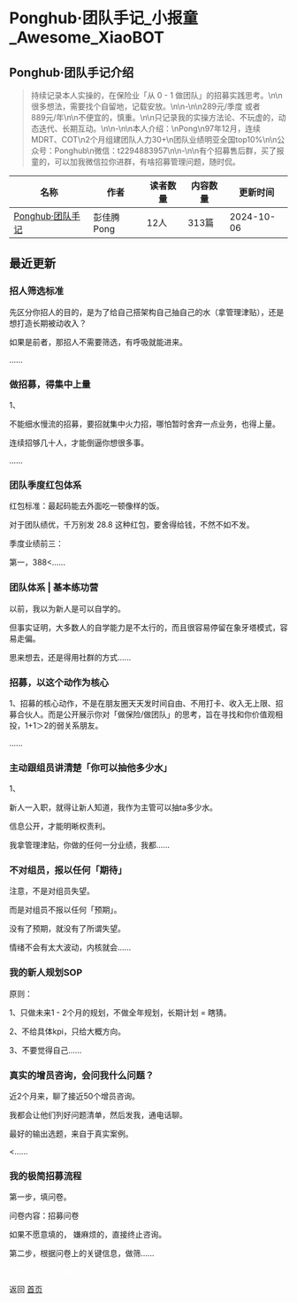 # Ponghub·团队手记_小报童_Awesome_XiaoBOT

## Ponghub·团队手记介绍
> 持续记录本人实操的，在保险业「从 0 - 1 做团队」的招募实践思考。\n\n很多想法，需要找个自留地，记载安放。\n\n-\n\n289元/季度 或者  
889元/年\n\n不便宜的，慎重。\n\n只记录我的实操方法论、不玩虚的，动态迭代、长期互动。\n\n-\n\n本人介绍：\nPong\n97年12月，连续MDRT、COT\n2个月组建团队人力30+\n团队业绩明亚全国top10%\n\n公众号：Ponghub\n微信：t2294883957\n\n-\n\n有个招募售后群，买了报童的，可以加我微信拉你进群，有啥招募管理问题，随时侃。  
  


|名称|作者|读者数量|内容数量|更新时间|
|---|---|---|---|---|
|[Ponghub·团队手记](https://xiaobot.net/p/2294883957?refer=0b133df9-27dc-423b-8101-639049001c13)|彭佳腾Pong|12人|313篇|2024-10-06|

## 最近更新
### 招人筛选标准

先区分你招人的目的，是为了给自己搭架构自己抽自己的水（拿管理津贴），还是想打造长期被动收入？

如果是前者，那招人不需要筛选，有呼吸就能进来。

......

### 做招募，得集中上量

1、

不能细水慢流的招募，要招就集中火力招，哪怕暂时舍弃一点业务，也得上量。

连续招够几十人，才能倒逼你想很多事。

......

### 团队季度红包体系

红包标准：最起码能去外面吃一顿像样的饭。

对于团队绩优，千万别发 28.8 这种红包，要舍得给钱，不然不如不发。

季度业绩前三：

第一，388<......

### 团队体系 | 基本练功营

以前，我以为新人是可以自学的。

但事实证明，大多数人的自学能力是不太行的，而且很容易停留在象牙塔模式，容易走偏。

思来想去，还是得用社群的方式......

### 招募，以这个动作为核心

1、招募的核心动作，不是在朋友圈天天发时间自由、不用打卡、收入无上限、招募合伙人。而是公开展示你对「做保险/做团队」的思考，旨在寻找和你价值观相投，1+1＞2的弱关系朋友。

......

### 主动跟组员讲清楚「你可以抽他多少水」

1、

新人一入职，就得让新人知道，我作为主管可以抽ta多少水。

信息公开，才能明晰权责利。

我拿管理津贴，你做的任何一分业绩，我都......

### 不对组员，报以任何「期待」

注意，不是对组员失望。

而是对组员不报以任何「预期」。

没有了预期，就没有了所谓失望。

情绪不会有太大波动，内核就会......

### 我的新人规划SOP

原则：

1、只做未来1 - 2个月的规划，不做全年规划，长期计划 = 瞎猜。

2、不给具体kpi，只给大概方向。

3、不要觉得自己......

### 真实的增员咨询，会问我什么问题？

近2个月来，聊了接近50个增员咨询。

我都会让他们列好问题清单，然后发我，通电话聊。

最好的输出选题，来自于真实案例。

<......

### 我的极简招募流程

第一步，填问卷。

问卷内容：招募问卷

如果不愿意填的， 嫌麻烦的，直接终止咨询。

第二步，根据问卷上的关键信息，做筛......


<a href="https://github.com/Reno9527/awesome-xiaobot" style="color: white; text-decoration: none;">awesome-xiaobot</a>

返回 [首页](../README.md)
